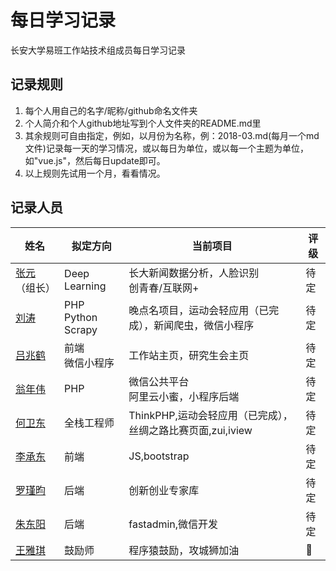 ﻿# 每日学习记录

长安大学易班工作站技术组成员每日学习记录

## 记录规则

1. 每个人用自己的名字/昵称/github命名文件夹
2. 个人简介和个人github地址写到个人文件夹的README.md里
3. 其余规则可自由指定，例如，以月份为名称，例：2018-03.md(每月一个md文件)记录每一天的学习情况，或以每日为单位，或以每一个主题为单位，如"vue.js"，然后每日update即可。
4. 以上规则先试用一个月，看看情况。


## 记录人员

| 姓名 | 拟定方向 | 当前项目 | 评级 |
| --- | --- | --- | --- |
| [张元](https://github.com/zhangyuan1997)（组长） | Deep Learning | 长大新闻数据分析，人脸识别 <br>创青春/互联网+ | 待定 |
| [刘涛](https://github.com/chdliutao) | PHP <br> Python <br>Scrapy|晚点名项目，运动会轻应用（已完成），新闻爬虫，微信小程序 | 待定 |
| [吕兆鹤](https://github.com/lvzhaohe) | 前端 <br>微信小程序 | 工作站主页，研究生会主页 | 待定 |
| [翁年伟](https://github.com/111ANY) | PHP | 微信公共平台<br>阿里云小蜜，小程序后端 | 待定 |
| [何卫东](https://github.com/WakxHWD) | 全栈工程师 | ThinkPHP,运动会轻应用（已完成），丝绸之路比赛页面,zui,iview | 待定 |
| [李承东](https://github.com/preesent) | 前端 | JS,bootstrap | 待定 |
| [罗瑾昀](https://github.com/xkl265) | 后端 | 创新创业专家库 | 待定 |
| [朱东阳](https://github.com/WakxHWD) | 后端 | fastadmin,微信开发 | 待定 |
| [王雅琪](https://github.com/xiaokeai) | 鼓励师 | 程序猿鼓励，攻城狮加油 | 💯 |



